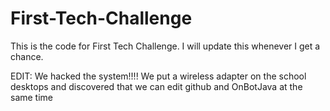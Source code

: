 # First-Tech-Challenge


This is the code for First Tech Challenge. I will update this whenever I get a chance.

EDIT: We hacked the system!!!! We put a wireless adapter on the school desktops and discovered that we can edit github and OnBotJava at the same time
